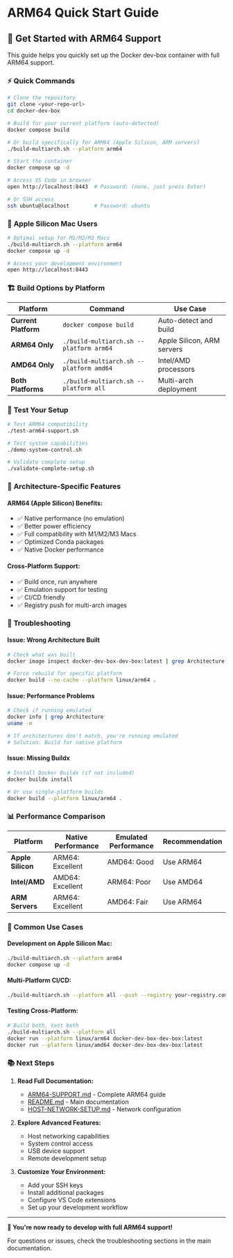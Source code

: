 # ARM64 Quick Start Guide

## 🚀 **Get Started with ARM64 Support**

This guide helps you quickly set up the Docker dev-box container with full ARM64 support.

### ⚡ **Quick Commands**

```bash
# Clone the repository
git clone <your-repo-url>
cd docker-dev-box

# Build for your current platform (auto-detected)
docker compose build

# Or build specifically for ARM64 (Apple Silicon, ARM servers)
./build-multiarch.sh --platform arm64

# Start the container
docker compose up -d

# Access VS Code in browser
open http://localhost:8443  # Password: (none, just press Enter)

# Or SSH access
ssh ubuntu@localhost        # Password: ubuntu
```

### 🍎 **Apple Silicon Mac Users**

```bash
# Optimal setup for M1/M2/M3 Macs
./build-multiarch.sh --platform arm64
docker compose up -d

# Access your development environment
open http://localhost:8443
```

### 🏗️ **Build Options by Platform**

| Platform | Command | Use Case |
|----------|---------|----------|
| **Current Platform** | `docker compose build` | Auto-detect and build |
| **ARM64 Only** | `./build-multiarch.sh --platform arm64` | Apple Silicon, ARM servers |
| **AMD64 Only** | `./build-multiarch.sh --platform amd64` | Intel/AMD processors |
| **Both Platforms** | `./build-multiarch.sh --platform all` | Multi-arch deployment |

### 🧪 **Test Your Setup**

```bash
# Test ARM64 compatibility
./test-arm64-support.sh

# Test system capabilities  
./demo-system-control.sh

# Validate complete setup
./validate-complete-setup.sh
```

### 🔧 **Architecture-Specific Features**

#### **ARM64 (Apple Silicon) Benefits:**
- ✅ Native performance (no emulation)
- ✅ Better power efficiency
- ✅ Full compatibility with M1/M2/M3 Macs
- ✅ Optimized Conda packages
- ✅ Native Docker performance

#### **Cross-Platform Support:**
- ✅ Build once, run anywhere
- ✅ Emulation support for testing
- ✅ CI/CD friendly
- ✅ Registry push for multi-arch images

### 🚨 **Troubleshooting**

#### **Issue: Wrong Architecture Built**
```bash
# Check what was built
docker image inspect docker-dev-box-dev-box:latest | grep Architecture

# Force rebuild for specific platform
docker build --no-cache --platform linux/arm64 .
```

#### **Issue: Performance Problems**
```bash
# Check if running emulated
docker info | grep Architecture
uname -m

# If architectures don't match, you're running emulated
# Solution: Build for native platform
```

#### **Issue: Missing Buildx**
```bash
# Install Docker Buildx (if not included)
docker buildx install

# Or use single-platform builds
docker build --platform linux/arm64 .
```

### 📊 **Performance Comparison**

| Platform | Native Performance | Emulated Performance | Recommendation |
|----------|-------------------|----------------------|----------------|
| **Apple Silicon** | ARM64: Excellent | AMD64: Good | Use ARM64 |
| **Intel/AMD** | AMD64: Excellent | ARM64: Poor | Use AMD64 |
| **ARM Servers** | ARM64: Excellent | AMD64: Fair | Use ARM64 |

### 🎯 **Common Use Cases**

#### **Development on Apple Silicon Mac:**
```bash
./build-multiarch.sh --platform arm64
docker compose up -d
```

#### **Multi-Platform CI/CD:**
```bash
./build-multiarch.sh --platform all --push --registry your-registry.com
```

#### **Testing Cross-Platform:**
```bash
# Build both, test both
./build-multiarch.sh --platform all
docker run --platform linux/arm64 docker-dev-box-dev-box:latest
docker run --platform linux/amd64 docker-dev-box-dev-box:latest
```

### 📚 **Next Steps**

1. **Read Full Documentation:**
   - [ARM64-SUPPORT.md](./ARM64-SUPPORT.md) - Complete ARM64 guide
   - [README.md](./README.md) - Main documentation
   - [HOST-NETWORK-SETUP.md](./HOST-NETWORK-SETUP.md) - Network configuration

2. **Explore Advanced Features:**
   - Host networking capabilities
   - System control access
   - USB device support
   - Remote development setup

3. **Customize Your Environment:**
   - Add your SSH keys
   - Install additional packages
   - Configure VS Code extensions
   - Set up your development workflow

---

**🎉 You're now ready to develop with full ARM64 support!**

For questions or issues, check the troubleshooting sections in the main documentation.
